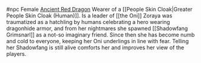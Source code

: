  #npc
Female [Ancient Red Dragon](https://2e.aonprd.com/Monsters.aspx?ID=138)
Wearer of a [[People Skin Cloak|Greater People Skin Cloak (Human)]]. Is a leader of [[the Oni]]
Zoraya was traumatized as a hatchling by humans celebrating a hero wearing dragonhide armor, and from her nightmares she spawned [[Shadowfang Grimsnarl]] as a not-so imaginary friend. Since then she has become numb and cold to everyone, keeping her Oni underlings in line with fear. Telling her Shadowfang is still alive comforts her and improves her view of the players.